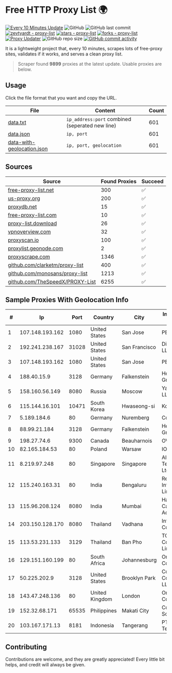 
# Free HTTP Proxy List 🌍

[![Every 10 Minutes Update](https://github.com/mertguvencli/http-proxy-list/actions/workflows/main.yml/badge.svg?branch=main)](https://github.com/mertguvencli/http-proxy-list/actions/workflows/main.yml)
![GitHub](https://img.shields.io/github/license/mertguvencli/http-proxy-list)
![GitHub last commit](https://img.shields.io/github/last-commit/mertguvencli/http-proxy-list)
[![zevtyardt - proxy-list](https://img.shields.io/static/v1?label=zevtyardt&message=proxy-list&color=blue&logo=github)](https://github.com/zevtyardt/proxy-list "Go to GitHub repo")
[![stars - proxy-list](https://img.shields.io/github/stars/zevtyardt/proxy-list?style=social)](https://github.com/zevtyardt/proxy-list)
[![forks - proxy-list](https://img.shields.io/github/forks/zevtyardt/proxy-list?style=social)](https://github.com/zevtyardt/proxy-list)
[![Proxy Updater](https://github.com/zevtyardt/proxy-list/workflows/Proxy%20Updater/badge.svg)](https://github.com/zevtyardt/proxy-list/actions?query=workflow:"Proxy+Updater")
![GitHub repo size](https://img.shields.io/github/repo-size/zevtyardt/proxy-list)
[![GitHub commit activity](https://img.shields.io/github/commit-activity/m/zevtyardt/proxy-list?logo=commits)](https://github.com/zevtyardt/proxy-list/commits/main)

It is a lightweight project that, every 10 minutes, scrapes lots of free-proxy sites, validates if it works, and serves a clean proxy list.

> Scraper found **9899** proxies at the latest update. Usable proxies are below.

## Usage

Click the file format that you want and copy the URL.

|File|Content|Count|
|----|-------|-----|
|[data.txt](https://raw.githubusercontent.com/mertguvencli/http-proxy-list/main/proxy-list/data.txt)|`ip_address:port` combined (seperated new line)|601|
|[data.json](https://raw.githubusercontent.com/mertguvencli/http-proxy-list/main/proxy-list/data.json)|`ip, port`|601|
|[data-with-geolocation.json](https://raw.githubusercontent.com/mertguvencli/http-proxy-list/main/proxy-list/data-with-geolocation.json)|`ip, port, geolocation`|601|

## Sources

|Source|Found Proxies|Succeed|
|------|-------------|-------|
|[free-proxy-list.net](https://free-proxy-list.net)|300|✅|
|[us-proxy.org](https://www.us-proxy.org)|200|✅|
|[proxydb.net](http://proxydb.net)|15|✅|
|[free-proxy-list.com](https://free-proxy-list.com/?page=&port=&type%5B%5D=http&type%5B%5D=https&up_time=0&search=Search)|10|✅|
|[proxy-list.download](https://www.proxy-list.download/HTTP)|26|✅|
|[vpnoverview.com](https://vpnoverview.com/privacy/anonymous-browsing/free-proxy-servers)|32|✅|
|[proxyscan.io](https://www.proxyscan.io)|100|✅|
|[proxylist.geonode.com](https://proxylist.geonode.com/api/proxy-list?limit=300&page=1&sort_by=lastChecked&sort_type=desc&protocols=http,https)|2|✅|
|[proxyscrape.com](https://api.proxyscrape.com/v2/?request=displayproxies&protocol=http&timeout=10000&country=all&ssl=all&anonymity=all)|1346|✅|
|[github.com/clarketm/proxy-list](https://raw.githubusercontent.com/clarketm/proxy-list/master/proxy-list-raw.txt)|400|✅|
|[github.com/monosans/proxy-list](https://raw.githubusercontent.com/monosans/proxy-list/main/proxies/http.txt)|1213|✅|
|[github.com/TheSpeedX/PROXY-List](https://raw.githubusercontent.com/TheSpeedX/PROXY-List/master/http.txt)|6255|✅|


## Sample Proxies With Geolocation Info

|#|Ip|Port|Country|City|Internet Service Provider|
|-|--|----|-------|----|-------------------------|
|1|107.148.193.162|1080|United States|San Jose|PEG TECH INC|
|2|192.241.238.167|31028|United States|San Francisco|DigitalOcean, LLC|
|3|107.148.193.162|1080|United States|San Jose|PEG TECH INC|
|4|188.40.15.9|3128|Germany|Falkenstein|Hetzner Online GmbH|
|5|158.160.56.149|8080|Russia|Moscow|Yandex.Cloud LLC|
|6|115.144.16.101|10471|South Korea|Hwaseong-si|Korea Telecom|
|7|5.189.184.6|80|Germany|Nuremberg|Contabo GmbH|
|8|88.99.21.184|3128|Germany|Falkenstein|Hetzner Online GmbH|
|9|198.27.74.6|9300|Canada|Beauharnois|OVH SAS|
|10|82.165.184.53|80|Poland|Warsaw|IONOS SE|
|11|8.219.97.248|80|Singapore|Singapore|Alibaba (US) Technology Co., Ltd.|
|12|115.240.163.31|80|India|Bengaluru|Reliance Jio Infocomm Limited|
|13|115.96.208.124|8080|India|Mumbai|Hathway IP over Cable Internet Access|
|14|203.150.128.170|8080|Thailand|Vadhana|Internet Thailand Company Ltd|
|15|113.53.231.133|3129|Thailand|Ban Pho|TOT Public Company Limited|
|16|129.151.160.199|80|South Africa|Johannesburg|Oracle Corporation|
|17|50.225.202.9|3128|United States|Brooklyn Park|Comcast Cable Communications, LLC|
|18|143.47.248.136|80|United Kingdom|London|Oracle Corporation|
|19|152.32.68.171|65535|Philippines|Makati City|Converge ICT Solution Inc|
|20|103.167.171.13|8181|Indonesia|Tangerang|PT Rajeg Media Telekomunikasi|



## Contributing

Contributions are welcome, and they are greatly appreciated! Every
little bit helps, and credit will always be given.

